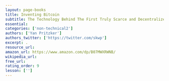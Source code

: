 ```yaml
---
layout: page-books
title: Inventing Bitcoin
subtitle: The Technology Behind The First Truly Scarce and Decentralized Money Explained
essential: 
categories: ['non-technical2']
authors: ['Yan Pritzker']
authors_twitter: ['https://twitter.com/skwp']
excerpt: .
resource_url: 
amazon_url: https://www.amazon.com/dp/B07MWXRWNB/
wikipedia_url: 
free_url: 
rating_order: 9
lesson: ['']
---
```

